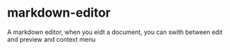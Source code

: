 # markdown-editor
A markdown editor, when you eidt a document, you can swith between edit and preview and context menu
